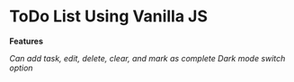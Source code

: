 # ToDo List Using Vanilla JS

**Features**

*Can add task, edit, delete, clear, and mark as complete*
*Dark mode switch option*




